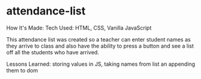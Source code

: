 # attendance-list
How It's Made:
Tech Used: HTML, CSS, Vanilla JavaScript

This attendance list was created so a teacher can enter student names as they arrive to class and also have the ability to press a button and see a list off all the students who have arrived. 

Lessons Learned: storing values in JS, taking names from list an appending them to dom
